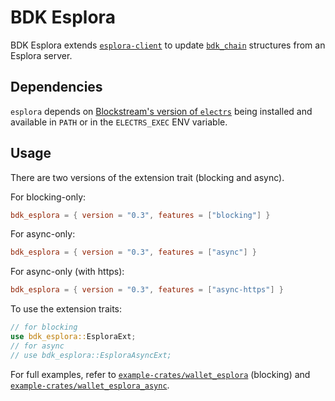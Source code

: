 # BDK Esplora

BDK Esplora extends [`esplora-client`] to update [`bdk_chain`] structures
from an Esplora server.

## Dependencies

`esplora` depends on [Blockstream's version of `electrs`](https://github.com/Blockstream/electrs)
being installed and available in `PATH` or in the `ELECTRS_EXEC` ENV variable.

## Usage

There are two versions of the extension trait (blocking and async).

For blocking-only:
```toml
bdk_esplora = { version = "0.3", features = ["blocking"] }
```

For async-only:
```toml
bdk_esplora = { version = "0.3", features = ["async"] }
```

For async-only (with https):
```toml
bdk_esplora = { version = "0.3", features = ["async-https"] }
```

To use the extension traits:
```rust
// for blocking
use bdk_esplora::EsploraExt;
// for async
// use bdk_esplora::EsploraAsyncExt;
```

For full examples, refer to [`example-crates/wallet_esplora`](https://github.com/bitcoindevkit/bdk/tree/master/example-crates/wallet_esplora) (blocking) and [`example-crates/wallet_esplora_async`](https://github.com/bitcoindevkit/bdk/tree/master/example-crates/wallet_esplora_async).

[`esplora-client`]: https://docs.rs/esplora-client/
[`bdk_chain`]: https://docs.rs/bdk-chain/
